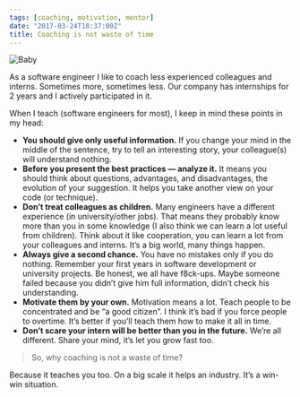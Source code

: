 ```yaml
---
tags: [coaching, motivation, mentor]
date: "2017-03-24T18:37:00Z"
title: Coaching is not waste of time
---
```


![Baby](/assets/2017-03-24/header_1.jpg)

As a software engineer I like to coach less experienced colleagues and interns. Sometimes more, sometimes less. Our company has internships for 2 years and I actively participated in it.

<!--more-->

When I teach (software engineers for most), I keep in mind these points in my head:

* **You should give only useful information.** If you change your mind in the middle of the sentence, try to tell an interesting story, your colleague(s) will understand nothing.
* **Before you present the best practices — analyze it.** It means you should think about questions, advantages, and disadvantages, the evolution of your suggestion. It helps you take another view on your code (or technique).
* **Don’t treat colleagues as children.** Many engineers have a different experience (in university/other jobs). That means they probably know more than you in some knowledge (I also think we can learn a lot useful from children). Think about it like cooperation, you can learn a lot from your colleagues and interns. It’s a big world, many things happen.
* **Always give a second chance.** You have no mistakes only if you do nothing. Remember your first years in software development or university projects. Be honest, we all have f8ck-ups. Maybe someone failed because you didn’t give him full information, didn’t check his understanding.
* **Motivate them by your own.** Motivation means a lot. Teach people to be concentrated and be “a good citizen”. I think it’s bad if you force people to overtime. It’s better if you’ll teach them how to make it all in time.
* **Don’t scare your intern will be better than you in the future.** We’re all different. Share your mind, it’s let you grow fast too.

> So, why coaching is not a waste of time?

Because it teaches you too. On a big scale it helps an industry. It’s a win-win situation.
